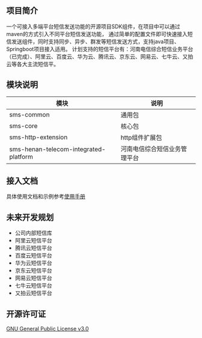 ## 项目简介

一个可接入多端平台短信发送功能的开源项目SDK组件，在项目中可以通过maven的方式引入不同平台短信发送功能，
通过简单的配置文件即可快速接入短信发送组件，同时支持同步、异步、群发等短信发送方式，支持java项目、Springboot项目接入适用。
计划支持的短信平台有：河南电信综合短信业务平台（已完成）、阿里云、百度云、华为云、腾讯云、京东云、网易云、七牛云、又拍云等各大主流短信平。

## 模块说明

| 模块                                  | 说明                         |
| ------------------------------------- | ---------------------------- |
| sms-common                            | 通用包                       |
| sms-core                              | 核心包                       |
| sms-http-extension                    | http组件扩展包               |
| sms-henan-telecom-integrated-platform | 河南电信综合短信业务管理平台 |

## 接入文档


具体使用文档和示例参考[使用手册](https://github.com/zhangzhiyong-ay/sms/wiki/%E5%A6%82%E4%BD%95%E4%BD%BF%E7%94%A8)

## 未来开发规划

- 公司内部短信库
- 阿里云短信平台
- 腾讯云短信平台
- 百度云短信平台
- 华为云短信平台
- 京东云短信平台
- 网易云短信平台
- 七牛云短信平台
- 又拍云短信平台

## 开源许可证

[GNU General Public License v3.0](https://github.com/zhangzhiyong-ay/sms/blob/main/LICENSE)